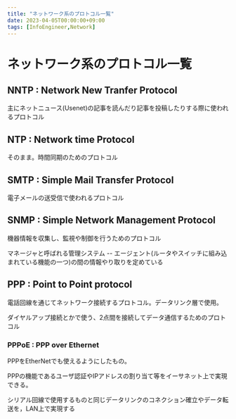 ```yaml
---
title: "ネットワーク系のプロトコル一覧"
date: 2023-04-05T00:00:00+09:00
tags: [InfoEngineer,Network]
---
```

# ネットワーク系のプロトコル一覧

## NNTP : Network New Tranfer Protocol 

主にネットニュース(Usenet)の記事を読んだり記事を投稿したりする際に使われるプロトコル

## NTP : Network time Protocol

そのまま。時間同期のためのプロトコル

## SMTP : Simple Mail Transfer Protocol

電子メールの送受信で使われるプロトコル

## SNMP : Simple Network Management Protocol

機器情報を収集し、監視や制御を行うためのプロトコル

マネージャと呼ばれる管理システム -- エージェント(ルータやスイッチに組み込まれている機能の一つ)の間の情報やり取りを定めている

## PPP : Point to Point protocol

電話回線を通じてネットワーク接続するプロトコル。データリンク層で使用。

ダイヤルアップ接続とかで使う、2点間を接続してデータ通信するためのプロトコル

### PPPoE : PPP over Ethernet

PPPをEtherNetでも使えるようにしたもの。

PPPの機能であるユーザ認証やIPアドレスの割り当て等をイーサネット上で実現できる。

シリアル回線で使用するものと同じデータリンクのコネクション確立やデータ転送を，LAN上で実現する